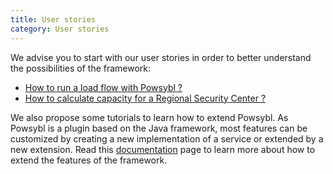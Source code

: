 ```yaml
---
title: User stories
category: User stories
---
```


We advise you to start with our user stories in order to better understand the possibilities of the framework:

- [How to run a load flow with Powsybl ?](/user_stories/loadflow_tutorial.md)
- [How to calculate capacity for a Regional Security Center ?](/user_stories/capacity_calculation_rsc.md)

We also propose some tutorials to learn how to extend Powsybl. As Powsybl is a plugin based on the Java framework, most features can be customized by creating a new implementation of a service or extended by a new extension. Read this [documentation](tutorials/index.md) page to learn more about how to extend the features of the framework.
